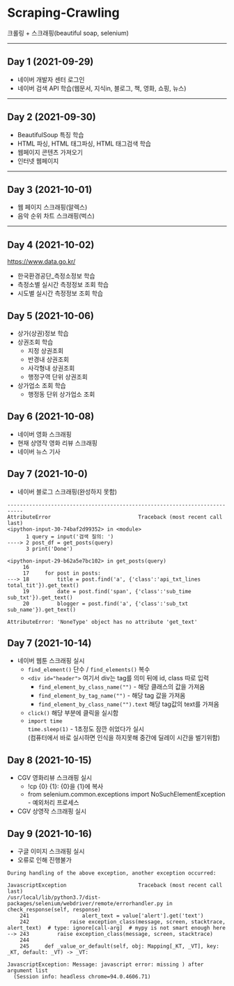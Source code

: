 # Scraping-Crawling

크롤링 + 스크래핑(beautiful soap, selenium)

-----

## Day 1 (2021-09-29)

- 네이버 개발자 센터 로그인
- 네이버 검색 API 학습(웹문서, 지식in, 블로그, 책, 영화, 쇼핑, 뉴스)

-----

## Day 2 (2021-09-30)

- BeautifulSoup 특징 학습
- HTML 파싱, HTML 태그파싱, HTML 태그검색 학습
- 웹페이지 콘텐츠 가져오기
- 인터넷 웹페이지 

-----

## Day 3 (2021-10-01)

- 웹 페이지 스크래핑(알렉스)
- 음악 순위 차트 스크래핑(벅스)

-----

## Day 4 (2021-10-02)

https://www.data.go.kr/

- 한국환경공단_측정소정보 학습
- 측정소별 실시간 측정정보 조회 학습
- 시도별 실시간 측정정보 조회 학습

## Day 5 (2021-10-06)

- 상가(상권)정보 학습
- 상권조회 학습
  - 지정 상권조회
  - 반경내 상권조회
  - 사각형내 상권조회
  - 행정구역 단위 상권조회
- 상가업소 조회 학습
  - 행정동 단위 상가업소 조회

## Day 6 (2021-10-08)

- 네이버 영화 스크래핑
- 현재 상영작 영화 리뷰 스크래핑
- 네이버 뉴스 기사 

## Day 7 (2021-10-0)

- 네이버 블로그 스크래핑(완성하지 못함)
```
---------------------------------------------------------------------------
AttributeError                            Traceback (most recent call last)
<ipython-input-30-74baf2d99352> in <module>
      1 query = input('검색 질의: ')
----> 2 post_df = get_posts(query)
      3 print('Done')

<ipython-input-29-b62a5e7bc102> in get_posts(query)
     16 
     17     for post in posts:
---> 18         title = post.find('a', {'class':'api_txt_lines total_tit'}).get_text()
     19         date = post.find('span', {'class':'sub_time sub_txt'}).get_text()
     20         blogger = post.find('a', {'class':'sub_txt sub_name'}).get_text()

AttributeError: 'NoneType' object has no attribute 'get_text'
```

## Day 7 (2021-10-14)

- 네이버 웹툰 스크래핑 실시
  - `find_element()` 단수 / `find_elements()` 복수
  - `<div id="header">` 여기서 div는 tag를 의미 뒤에 id, class 따로 입력
    - `find_element_by_class_name("")` - 해당 클래스의 값을 가져옴
    -  `find_element_by_tag_name("")` - 해당 tag 값을 가져옴
    -  `find_element_by_class_name("").text` 해당 tag값의 text를 가져옴
  -  `click()` 해당 부분에 클릭을 실시함
  -  `import time` <br> `time.sleep(1)` - 1초정도 잠깐 쉬었다가 실시  
     (컴퓨터에서 바로 실시하면 인식을 하지못해 중간에 딜레이 시간을 벌기위함) 
     
## Day 8 (2021-10-15)

- CGV 영화리뷰 스크래핑 실시
  - !cp {0} {1}: {0}을 {1}에 복사
  - from selenium.common.exceptions import NoSuchElementException - 예외처리 프로세스
- CGV 상영작 스크래핑 실시 

## Day 9 (2021-10-16)

- 구글 이미지 스크래핑 실시
- 오류로 인해 진행불가
```
During handling of the above exception, another exception occurred:

JavascriptException                       Traceback (most recent call last)
/usr/local/lib/python3.7/dist-packages/selenium/webdriver/remote/errorhandler.py in check_response(self, response)
    241                 alert_text = value['alert'].get('text')
    242             raise exception_class(message, screen, stacktrace, alert_text)  # type: ignore[call-arg]  # mypy is not smart enough here
--> 243         raise exception_class(message, screen, stacktrace)
    244 
    245     def _value_or_default(self, obj: Mapping[_KT, _VT], key: _KT, default: _VT) -> _VT:

JavascriptException: Message: javascript error: missing ) after argument list
  (Session info: headless chrome=94.0.4606.71)
```
